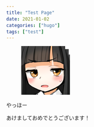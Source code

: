 ```yaml
---
title: "Test Page"
date: 2021-01-02
categories: ["hugo"]
tags: ["test"]
---
```


<div class="yswpsb-container yswpsb-type-r">
   <div class="yswpsb-icon">
       <figure class="yswpsb-image">
           <img src="./profile.png" alt=""><br />
       </figure>
       <div class="yswpsb-name"> </div>
   </div>
   <div class="yswpsb-content">
       <div class="yswpsb-balloon">やっほー</div>
   </div>
</div>

あけましておめでとうございます！

